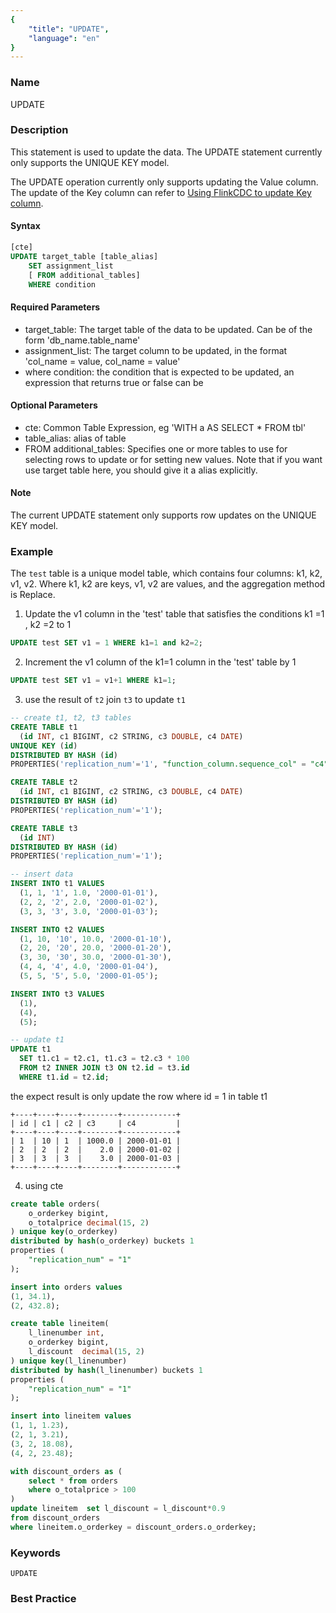 ```yaml
---
{
    "title": "UPDATE",
    "language": "en"
}
---
```


<!--
Licensed to the Apache Software Foundation (ASF) under one
or more contributor license agreements.  See the NOTICE file
distributed with this work for additional information
regarding copyright ownership.  The ASF licenses this file
to you under the Apache License, Version 2.0 (the
"License"); you may not use this file except in compliance
with the License.  You may obtain a copy of the License at

  http://www.apache.org/licenses/LICENSE-2.0

Unless required by applicable law or agreed to in writing,
software distributed under the License is distributed on an
"AS IS" BASIS, WITHOUT WARRANTIES OR CONDITIONS OF ANY
KIND, either express or implied.  See the License for the
specific language governing permissions and limitations
under the License.
-->



### Name

UPDATE

### Description

This statement is used to update the data. The UPDATE statement currently only supports the UNIQUE KEY model.

The UPDATE operation currently only supports updating the Value column. The update of the Key column can refer to [Using FlinkCDC to update Key column](../../../../ecosystem/flink-doris-connector.md#use-flinkcdc-to-update-key-column).
#### Syntax

```sql
[cte]
UPDATE target_table [table_alias]
    SET assignment_list
    [ FROM additional_tables]
    WHERE condition
```

#### Required Parameters

+ target_table: The target table of the data to be updated. Can be of the form 'db_name.table_name'
+ assignment_list: The target column to be updated, in the format 'col_name = value, col_name = value'
+ where condition: the condition that is expected to be updated, an expression that returns true or false can be

#### Optional Parameters

+ cte: Common Table Expression, eg 'WITH a AS SELECT * FROM tbl'
+ table_alias: alias of table
+ FROM additional_tables: Specifies one or more tables to use for selecting rows to update or for setting new values. Note that if you want use target table here, you should give it a alias explicitly.

#### Note

The current UPDATE statement only supports row updates on the UNIQUE KEY model.

### Example

The `test` table is a unique model table, which contains four columns: k1, k2, v1, v2. Where k1, k2 are keys, v1, v2 are values, and the aggregation method is Replace.

1. Update the v1 column in the 'test' table that satisfies the conditions k1 =1 , k2 =2 to 1

```sql
UPDATE test SET v1 = 1 WHERE k1=1 and k2=2;
```

2. Increment the v1 column of the k1=1 column in the 'test' table by 1

```sql
UPDATE test SET v1 = v1+1 WHERE k1=1;
```

3. use the result of `t2` join `t3` to update `t1`

```sql
-- create t1, t2, t3 tables
CREATE TABLE t1
  (id INT, c1 BIGINT, c2 STRING, c3 DOUBLE, c4 DATE)
UNIQUE KEY (id)
DISTRIBUTED BY HASH (id)
PROPERTIES('replication_num'='1', "function_column.sequence_col" = "c4");

CREATE TABLE t2
  (id INT, c1 BIGINT, c2 STRING, c3 DOUBLE, c4 DATE)
DISTRIBUTED BY HASH (id)
PROPERTIES('replication_num'='1');

CREATE TABLE t3
  (id INT)
DISTRIBUTED BY HASH (id)
PROPERTIES('replication_num'='1');

-- insert data
INSERT INTO t1 VALUES
  (1, 1, '1', 1.0, '2000-01-01'),
  (2, 2, '2', 2.0, '2000-01-02'),
  (3, 3, '3', 3.0, '2000-01-03');

INSERT INTO t2 VALUES
  (1, 10, '10', 10.0, '2000-01-10'),
  (2, 20, '20', 20.0, '2000-01-20'),
  (3, 30, '30', 30.0, '2000-01-30'),
  (4, 4, '4', 4.0, '2000-01-04'),
  (5, 5, '5', 5.0, '2000-01-05');

INSERT INTO t3 VALUES
  (1),
  (4),
  (5);

-- update t1
UPDATE t1
  SET t1.c1 = t2.c1, t1.c3 = t2.c3 * 100
  FROM t2 INNER JOIN t3 ON t2.id = t3.id
  WHERE t1.id = t2.id;
```

the expect result is only update the row where id = 1 in table t1

```
+----+----+----+--------+------------+
| id | c1 | c2 | c3     | c4         |
+----+----+----+--------+------------+
| 1  | 10 | 1  | 1000.0 | 2000-01-01 |
| 2  | 2  | 2  |    2.0 | 2000-01-02 |
| 3  | 3  | 3  |    3.0 | 2000-01-03 |
+----+----+----+--------+------------+
```

4. using cte

```sql
create table orders(
    o_orderkey bigint,
    o_totalprice decimal(15, 2)
) unique key(o_orderkey)
distributed by hash(o_orderkey) buckets 1 
properties (
    "replication_num" = "1"
);

insert into orders values
(1, 34.1),
(2, 432.8);

create table lineitem(
    l_linenumber int,
    o_orderkey bigint,
    l_discount  decimal(15, 2)
) unique key(l_linenumber)
distributed by hash(l_linenumber) buckets 1 
properties (
    "replication_num" = "1"
);

insert into lineitem values
(1, 1, 1.23),
(2, 1, 3.21),
(3, 2, 18.08),
(4, 2, 23.48);

with discount_orders as (
    select * from orders 
    where o_totalprice > 100
)
update lineitem  set l_discount = l_discount*0.9
from discount_orders 
where lineitem.o_orderkey = discount_orders.o_orderkey;
```

### Keywords

    UPDATE

### Best Practice

